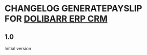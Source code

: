 # CHANGELOG GENERATEPAYSLIP FOR [DOLIBARR ERP CRM](https://www.dolibarr.org)

## 1.0

Initial version
